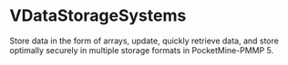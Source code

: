 # VDataStorageSystems
Store data in the form of arrays, update, quickly retrieve data, and store optimally securely in multiple storage formats in PocketMine-PMMP 5.
